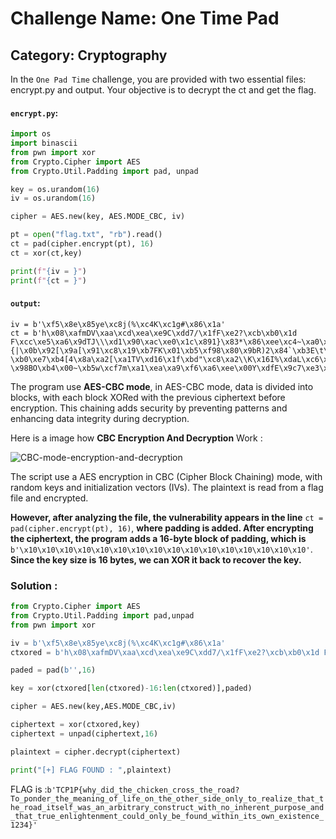 # Challenge Name: One Time Pad
## Category: Cryptography

In the `One Pad Time` challenge, you are provided with two essential files: encrypt.py and output. Your objective is to decrypt the ct and get the flag.

#### `encrypt.py`:

```python
import os
import binascii
from pwn import xor
from Crypto.Cipher import AES
from Crypto.Util.Padding import pad, unpad

key = os.urandom(16)
iv = os.urandom(16)

cipher = AES.new(key, AES.MODE_CBC, iv)

pt = open("flag.txt", "rb").read()
ct = pad(cipher.encrypt(pt), 16)
ct = xor(ct,key)

print(f"{iv = }")
print(f"{ct = }")
```

#### `output`:

```
iv = b'\xf5\x8e\x85ye\xc8j(%\xc4K\xc1g#\x86\x1a'
ct = b'h\x08\xafmDV\xaa\xcd\xea\xe9C\xdd7/\x1fF\xe2?\xcb\xb0\x1d F\xcc\xe5\xa6\x9dTJ\\\xd1\x90\xac\xe0\x1c\x891}\x83*\x86\xee\xc4~\xa0\x18\xa8\x06\xea"{|\x0b\x92[\x9a[\x91\xc8\x19\xb7FK\x01\xb5\xf98\x80\x9bR)2\x84`\xb3E\t\xd5\xe5\xf0[\x83\xc6\x19\x82\r\x7f\xfaGF\xdb\xcb\xab\xd5~\x95\t\xdd\xb5E>F\xdd\xa9\xa6\x82\x86\xee"\x99\xd9\xcc\xaf\xce\xf0\'\xb3\xf4~\xcf\xdb\xc8\xbd3\x01\xd0,}]\xd5V\xd3?\xb0\xe7\xb4[4\x8a\xa2[\xa1TV\xd16\x1f\xbd"\xc8\xa2\\K\x16I%\xdaL\xc6\xfb\xb7f.\x98\xc3\xf4J\x1b\xe9TT\x83-\x98BO\xb4\x00~\xb5w\xcf7m\xa1\xea\xa9\xf6\xa6\xee\x00Y\xdfE\x9c7\xe3\xa3\xa2\x1f=.\x85\x08l\xacN\xfb2\x89\x8bB\x7f\x94\x91p\x10ep\x9b\x06oz\x87&U]J\x019\x12W\xce<\xc8\xa8\xb4v\xaf,\xb1n\x8b\xf5\xfe\xf8\r\xa7:r\xe8\xe0fvKN\\\xea\xe0\xa1\xe3\x99\xcc\xfd\x1a\x99Q\x90\xdf}\xae\xad'

```

The program use **AES-CBC mode**, in AES-CBC mode, data is divided into blocks, with each block XORed with the previous ciphertext before encryption. This chaining adds security by preventing patterns and enhancing data integrity during decryption.

Here is a image how **CBC Encryption And Decryption** Work :

![CBC-mode-encryption-and-decryption](https://github.com/mnm-an/Ctf-Writeups/assets/65871533/8c993cc0-a310-4978-bbba-a24655f49696)

The script use a AES encryption in CBC (Cipher Block Chaining) mode, with random keys and initialization vectors (IVs). The plaintext is read from a flag file and encrypted. 

**However, after analyzing the file, the vulnerability appears in the line** ```ct = pad(cipher.encrypt(pt), 16)```, **where padding is added. After encrypting the ciphertext, the program adds a 16-byte block of padding, which is** ```b'\x10\x10\x10\x10\x10\x10\x10\x10\x10\x10\x10\x10\x10\x10\x10\x10'```. **Since the key size is 16 bytes, we can XOR it back to recover the key.**

### Solution : 

```python
from Crypto.Cipher import AES
from Crypto.Util.Padding import pad,unpad
from pwn import xor

iv = b'\xf5\x8e\x85ye\xc8j(%\xc4K\xc1g#\x86\x1a'
ctxored = b'h\x08\xafmDV\xaa\xcd\xea\xe9C\xdd7/\x1fF\xe2?\xcb\xb0\x1d F\xcc\xe5\xa6\x9dTJ\\\xd1\x90\xac\xe0\x1c\x891}\x83*\x86\xee\xc4~\xa0\x18\xa8\x06\xea"{|\x0b\x92[\x9a[\x91\xc8\x19\xb7FK\x01\xb5\xf98\x80\x9bR)2\x84`\xb3E\t\xd5\xe5\xf0[\x83\xc6\x19\x82\r\x7f\xfaGF\xdb\xcb\xab\xd5~\x95\t\xdd\xb5E>F\xdd\xa9\xa6\x82\x86\xee"\x99\xd9\xcc\xaf\xce\xf0\'\xb3\xf4~\xcf\xdb\xc8\xbd3\x01\xd0,}]\xd5V\xd3?\xb0\xe7\xb4[4\x8a\xa2[\xa1TV\xd16\x1f\xbd"\xc8\xa2\\K\x16I%\xdaL\xc6\xfb\xb7f.\x98\xc3\xf4J\x1b\xe9TT\x83-\x98BO\xb4\x00~\xb5w\xcf7m\xa1\xea\xa9\xf6\xa6\xee\x00Y\xdfE\x9c7\xe3\xa3\xa2\x1f=.\x85\x08l\xacN\xfb2\x89\x8bB\x7f\x94\x91p\x10ep\x9b\x06oz\x87&U]J\x019\x12W\xce<\xc8\xa8\xb4v\xaf,\xb1n\x8b\xf5\xfe\xf8\r\xa7:r\xe8\xe0fvKN\\\xea\xe0\xa1\xe3\x99\xcc\xfd\x1a\x99Q\x90\xdf}\xae\xad'

paded = pad(b'',16)

key = xor(ctxored[len(ctxored)-16:len(ctxored)],paded)

cipher = AES.new(key,AES.MODE_CBC,iv)

ciphertext = xor(ctxored,key)
ciphertext = unpad(ciphertext,16)

plaintext = cipher.decrypt(ciphertext)

print("[+] FLAG FOUND : ",plaintext)

```

FLAG is :```b'TCP1P{why_did_the_chicken_cross_the_road?To_ponder_the_meaning_of_life_on_the_other_side_only_to_realize_that_the_road_itself_was_an_arbitrary_construct_with_no_inherent_purpose_and_that_true_enlightenment_could_only_be_found_within_its_own_existence_1234}'```

